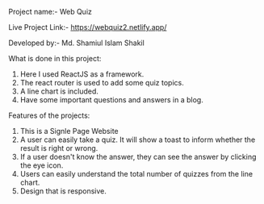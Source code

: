 
Project name:- Web Quiz

Live Project Link:- https://webquiz2.netlify.app/

Developed by:- Md. Shamiul Islam Shakil

What is done in this project:
1. Here I used ReactJS as a framework.
2. The react router is used to add some quiz topics.
3. A line chart is included.
4. Have some important questions and answers in a blog.


Features of the projects: 

1. This is a Signle Page Website
2. A user can easily take a quiz. It will show a toast to inform whether the result is right or wrong.
3. If a user doesn't know the answer, they can see the answer by clicking the eye icon.
4. Users can easily understand the total number of quizzes from the line chart.
5. Design that is responsive.
